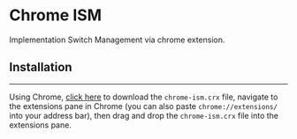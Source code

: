 # Chrome ISM
Implementation Switch Management via chrome extension.

## Installation
---
Using Chrome, [click here](https://github.com/mindbody/chrome-ism/blob/master/chrome-ism.crx?raw=true) to download the `chrome-ism.crx` file, navigate to the extensions pane in Chrome (you can also paste `chrome://extensions/` into your address bar), then drag and drop the `chrome-ism.crx` file into the extensions pane. 